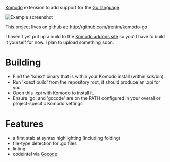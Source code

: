 [Komodo](http://www.activestate.com/komodo) extension to add support for the [Go
language](http://golang.org).

![Example screenshot](https://github.com/traviscline/komodo-go/raw/master/example.png)

This project lives on github at: <http://github.com/trentm/komodo-go>

I haven't yet put up a build to the [Komodo addons
site](http://community.activestate.com/addons) so you'll have to build it
yourself for now. I plan to upload something soon.

# Building

- Find the 'koext' binary that is within your Komodo install (within sdk/bin).
- Run 'koext build' from the repository root, it should produce an .xpi for you.
- Open this .xpi with Komodo to install it.
- Ensure 'go' and 'gocode' are on the PATH configured in your overall or project-specific Komodo settings

# Features

- a first stab at syntax highlighting (including folding)
- file-type detection for .go files
- linting
- codeintel via [Gocode](https://github.com/nsf/gocode)

